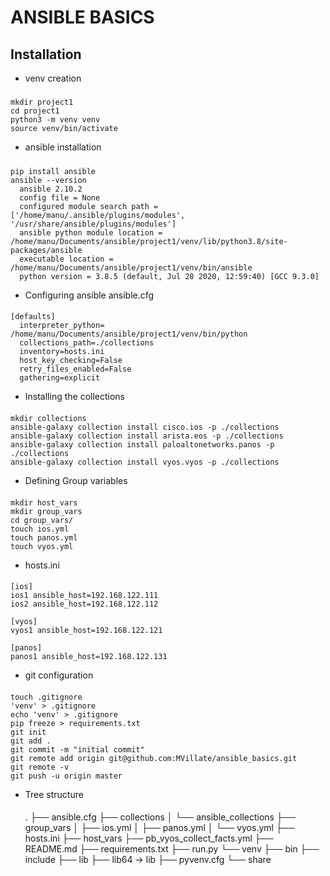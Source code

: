 # ANSIBLE BASICS

## Installation

- venv creation
#####
    mkdir project1
    cd project1
    python3 -m venv venv
    source venv/bin/activate

- ansible installation
#####
    pip install ansible
    ansible --version
      ansible 2.10.2
      config file = None
      configured module search path = ['/home/manu/.ansible/plugins/modules', '/usr/share/ansible/plugins/modules']
      ansible python module location = /home/manu/Documents/ansible/project1/venv/lib/python3.8/site-packages/ansible
      executable location = /home/manu/Documents/ansible/project1/venv/bin/ansible
      python version = 3.8.5 (default, Jul 28 2020, 12:59:40) [GCC 9.3.0]

- Configuring ansible ansible.cfg
####
    [defaults]
      interpreter_python= /home/manu/Documents/ansible/project1/venv/bin/python
      collections_path=./collections
      inventory=hosts.ini
      host_key_checking=False
      retry_files_enabled=False 
      gathering=explicit

- Installing the collections
####
    mkdir collections
    ansible-galaxy collection install cisco.ios -p ./collections
    ansible-galaxy collection install arista.eos -p ./collections
    ansible-galaxy collection install paloaltonetworks.panos -p ./collections
    ansible-galaxy collection install vyos.vyos -p ./collections

- Defining Group variables
####
    mkdir host_vars
    mkdir group_vars
    cd group_vars/
    touch ios.yml
    touch panos.yml
    touch vyos.yml

- hosts.ini

####
    [ios]
    ios1 ansible_host=192.168.122.111
    ios2 ansible_host=192.168.122.112

    [vyos]
    vyos1 ansible_host=192.168.122.121

    [panos]
    panos1 ansible_host=192.168.122.131

- git configuration
####
    touch .gitignore
    'venv' > .gitignore
    echo 'venv' > .gitignore
    pip freeze > requirements.txt
    git init
    git add . 
    git commit -m "initial commit"
    git remote add origin git@github.com:MVillate/ansible_basics.git
    git remote -v
    git push -u origin master

- Tree structure
    ####
    .
    ├── ansible.cfg
    ├── collections
    │   └── ansible_collections
    ├── group_vars
    │   ├── ios.yml
    │   ├── panos.yml
    │   └── vyos.yml
    ├── hosts.ini
    ├── host_vars
    ├── pb_vyos_collect_facts.yml
    ├── README.md
    ├── requirements.txt
    ├── run.py
    └── venv
        ├── bin
        ├── include
        ├── lib
        ├── lib64 -> lib
        ├── pyvenv.cfg
        └── share
